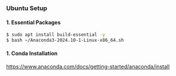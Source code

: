 ### Ubuntu Setup

#### 1. Essential Packages
```bash
$ sudo apt install build-essential -y
$ bash ~/Anaconda3-2024.10-1-Linux-x86_64.sh
```


#### 1. Conda Installation
https://www.anaconda.com/docs/getting-started/anaconda/install <br>


